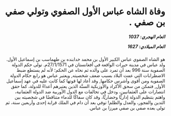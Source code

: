 <h1 dir="rtl">وفاة الشاه عباس الأول الصفوي وتولي صفي بن صفي .</h1>

<h5 dir="rtl">العام الهجري:  1037

العام الميلادي: 1627

</h5>

<p dir="rtl">هو الشاه الصفوي عباس الكبير الأول بن محمد خدابنده بن طهماسب بن إسماعيل الأول. ولد عباس في مدينة حيرات الواقعة في أفغانستان في 27/1/1571م. تولى حكم الدولة الصفوية سنة 996 بعد أن تمرد على والده ثم نحاه عن الحكم؛ لأنه لم يستطع ضبط الاضطرابات التي عمت البلاد بسبب ضعف شخصيته, ويعتبر عباس هو رابع حكام الدولة الصفوية ومن أقوى وأشرس حكامها, وقد أعاد لها قوتها كما كانت عليه في عهد إسماعيل الأول, فتمكن من سحق الأكراد والأوزبكية السنَّة الذين يعتبرهم أعداءً للدولة، كما حقق انتصارات على العثمانيين، ودخل في تحالفات مع الدول الأوربية ضد الدولة العثمانية، واهتم بتنظيم الدولة إداريًّا وحضاريًّا، وقد كان سفاكًا للدماء متناقضًا في شخصيته بين التدين والفجور، والعدل والظلم! توفي بعد أن دام في الملك قرابة إحدى وأربعين سنة، ثم تولى بعده صفي بن صفي ميرزا بن عباس.</p></br>
